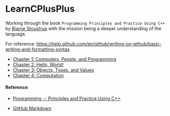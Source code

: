 # LearnCPlusPlus
Working through  the book `Programming Principles and Practice Using C++` by [Bjarne Stoustrup](http://www.stroustrup.com/bio.html) with the mission being a deeper understanding of the language.

For reference: https://help.github.com/en/github/writing-on-github/basic-writing-and-formatting-syntax


- [Chapter 1: Computers, People, and Programming](./Book/Chapters/one/Chapter1.md)
- [Chapter 2: Hello, World!](./Book/Chapters/two/Chapter2.md)
- [Chapter 3: Objects, Types, and Values](./Book/Chapters/three/Chapter3.md)
- [Chapter 4: Computation](./Book/Chapters/four/Chapter4.md)



#### Reference 
- [Programming -- Principles and Practice Using C++](http://www.stroustrup.com/programming.html)

- [GitHub Markdown](https://help.github.com/en/github/writing-on-github/basic-writing-and-formatting-syntax)

